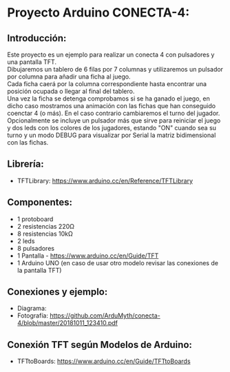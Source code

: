 # Proyecto Arduino CONECTA-4:

## Introducción:
Este proyecto es un ejemplo para realizar un conecta 4 con pulsadores y una pantalla TFT.<br />
Dibujaremos un tablero de 6 filas por 7 columnas y utilizaremos un pulsador por columna para añadir una ficha al juego.<br />
Cada ficha caerá por la columna correspondiente hasta encontrar una posición ocupada o llegar al final del tablero.<br />
Una vez la ficha se detenga comprobamos si se ha ganado el juego, en dicho caso mostramos una animación con las fichas que han conseguido coenctar 4 (o más). En el caso contrario cambiaremos el turno del jugador.<br />
Opcionalmente se incluye un pulsador más que sirve para reiniciar el juego y dos leds con los colores de los jugadores, estando "ON" cuando sea su turno y un modo DEBUG para visualizar por Serial la matriz bidimensional con las fichas.

## Librería:

- TFTLibrary: https://www.arduino.cc/en/Reference/TFTLibrary

## Componentes:

- 1 protoboard
- 2 resistencias 220Ω
- 8 resistencias 10kΩ
- 2 leds
- 8 pulsadores
- 1 Pantalla - https://www.arduino.cc/en/Guide/TFT
- 1 Arduino UNO (en caso de usar otro modelo revisar las conexiones de la pantalla TFT)

## Conexiones y ejemplo:

- Diagrama: <br />
- Fotografía: https://github.com/ArduMyth/conecta-4/blob/master/20181011_123410.pdf

## Conexión TFT según Modelos de Arduino:

- TFTtoBoards: https://www.arduino.cc/en/Guide/TFTtoBoards

